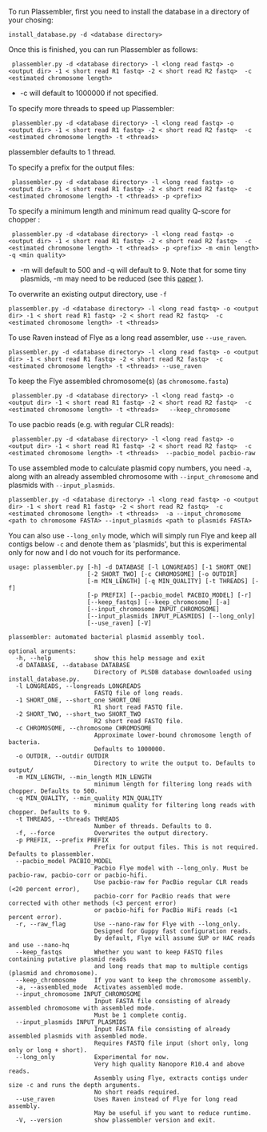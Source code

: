 
To run Plassembler, first you need to install the database in a directory of your chosing:

`install_database.py -d <database directory>`

Once this is finished, you can run Plassembler as follows:

` plassembler.py -d <database directory> -l <long read fastq> -o <output dir> -1 < short read R1 fastq> -2 < short read R2 fastq>  -c <estimated chromosome length>`

* -c will default to 1000000 if not specified.

To specify more threads to speed up Plassembler:

` plassembler.py -d <database directory> -l <long read fastq> -o <output dir> -1 < short read R1 fastq> -2 < short read R2 fastq>  -c <estimated chromosome length> -t <threads>`

plassembler defaults to 1 thread.

To specify a prefix for the output files:

` plassembler.py -d <database directory> -l <long read fastq> -o <output dir> -1 < short read R1 fastq> -2 < short read R2 fastq>  -c <estimated chromosome length> -t <threads> -p <prefix>`

To specify a minimum length and minimum read quality Q-score for chopper :

` plassembler.py -d <database directory> -l <long read fastq> -o <output dir> -1 < short read R1 fastq> -2 < short read R2 fastq>  -c <estimated chromosome length> -t <threads> -p <prefix> -m <min length> -q <min quality>`

* -m will default to 500 and -q will default to 9. Note that for some tiny plasmids, -m may need to be reduced (see this [paper](https://www.microbiologyresearch.org/content/journal/mgen/10.1099/mgen.0.000631#tab2) ).

To overwrite an existing output directory, use `-f`

` plassembler.py -d <database directory> -l <long read fastq> -o <output dir> -1 < short read R1 fastq> -2 < short read R2 fastq>  -c <estimated chromosome length> -t <threads> `

To use Raven instead of Flye as a long read assembler, use `--use_raven`.

` plassembler.py -d <database directory> -l <long read fastq> -o <output dir> -1 < short read R1 fastq> -2 < short read R2 fastq>  -c <estimated chromosome length> -t <threads> --use_raven `

To keep the Flye assembled chromosome(s) (as `chromosome.fasta`)

` plassembler.py -d <database directory> -l <long read fastq> -o <output dir> -1 < short read R1 fastq> -2 < short read R2 fastq>  -c <estimated chromosome length> -t <threads>   --keep_chromosome`

To use pacbio reads (e.g. with regular CLR reads):

` plassembler.py -d <database directory> -l <long read fastq> -o <output dir> -1 < short read R1 fastq> -2 < short read R2 fastq>  -c <estimated chromosome length> -t <threads>  --pacbio_model pacbio-raw`

To use assembled mode to calculate plasmid copy numbers, you need `-a`, along with an already assembled chromosome with `--input_chromosome` and plasmids with `--input_plasmids`.

` plassembler.py -d <database directory> -l <long read fastq> -o <output dir> -1 < short read R1 fastq> -2 < short read R2 fastq>  -c <estimated chromosome length> -t <threads>  -a --input_chromosome <path to chromosome FASTA> --input_plasmids <path to plasmids FASTA> `

You can also use `--long_only` mode, which will simply run Flye and keep all contigs below `-c` and denote them as 'plasmids', but this is experimental only for now and I do not vouch for its performance.

```
usage: plassembler.py [-h] -d DATABASE [-l LONGREADS] [-1 SHORT_ONE]
                      [-2 SHORT_TWO] [-c CHROMOSOME] [-o OUTDIR]
                      [-m MIN_LENGTH] [-q MIN_QUALITY] [-t THREADS] [-f]
                      [-p PREFIX] [--pacbio_model PACBIO_MODEL] [-r]
                      [--keep_fastqs] [--keep_chromosome] [-a]
                      [--input_chromosome INPUT_CHROMOSOME]
                      [--input_plasmids INPUT_PLASMIDS] [--long_only]
                      [--use_raven] [-V]

plassembler: automated bacterial plasmid assembly tool.

optional arguments:
  -h, --help            show this help message and exit
  -d DATABASE, --database DATABASE
                        Directory of PLSDB database downloaded using install_database.py.
  -l LONGREADS, --longreads LONGREADS
                        FASTQ file of long reads.
  -1 SHORT_ONE, --short_one SHORT_ONE
                        R1 short read FASTQ file.
  -2 SHORT_TWO, --short_two SHORT_TWO
                        R2 short read FASTQ file.
  -c CHROMOSOME, --chromosome CHROMOSOME
                        Approximate lower-bound chromosome length of bacteria. 
                        Defaults to 1000000.
  -o OUTDIR, --outdir OUTDIR
                        Directory to write the output to. Defaults to output/
  -m MIN_LENGTH, --min_length MIN_LENGTH
                        minimum length for filtering long reads with chopper. Defaults to 500.
  -q MIN_QUALITY, --min_quality MIN_QUALITY
                        minimum quality for filtering long reads with chopper. Defaults to 9.
  -t THREADS, --threads THREADS
                        Number of threads. Defaults to 8. 
  -f, --force           Overwrites the output directory.
  -p PREFIX, --prefix PREFIX
                        Prefix for output files. This is not required. Defaults to plassembler.
  --pacbio_model PACBIO_MODEL
                        Pacbio Flye model with --long_only. Must be pacbio-raw, pacbio-corr or pacbio-hifi. 
                        Use pacbio-raw for PacBio regular CLR reads (<20 percent error), 
                        pacbio-corr for PacBio reads that were corrected with other methods (<3 percent error) 
                        or pacbio-hifi for PacBio HiFi reads (<1 percent error).
  -r, --raw_flag        Use --nano-raw for Flye with --long_only. 
                        Designed for Guppy fast configuration reads. 
                        By default, Flye will assume SUP or HAC reads and use --nano-hq
  --keep_fastqs         Whether you want to keep FASTQ files containing putative plasmid reads 
                        and long reads that map to multiple contigs (plasmid and chromosome).
  --keep_chromosome     If you want to keep the chromosome assembly.
  -a, --assembled_mode  Activates assembled mode.
  --input_chromosome INPUT_CHROMOSOME
                        Input FASTA file consisting of already assembled chromosome with assembled mode. 
                        Must be 1 complete contig.
  --input_plasmids INPUT_PLASMIDS
                        Input FASTA file consisting of already assembled plasmids with assembled mode. 
                        Requires FASTQ file input (short only, long only or long + short).
  --long_only           Experimental for now. 
                        Very high quality Nanopore R10.4 and above reads. 
                        Assembly using Flye, extracts contigs under size -c and runs the depth arguments. 
                        No short reads required.
  --use_raven           Uses Raven instead of Flye for long read assembly. 
                        May be useful if you want to reduce runtime.
  -V, --version         show plassembler version and exit.
```
